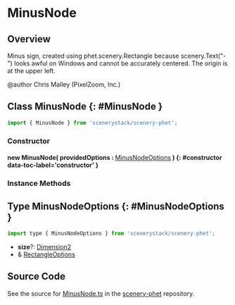 # MinusNode

## Overview

Minus sign, created using phet.scenery.Rectangle because scenery.Text("-") looks awful on Windows and cannot be accurately
centered. The origin is at the upper left.

@author Chris Malley (PixelZoom, Inc.)

## Class MinusNode {: #MinusNode }


```js
import { MinusNode } from 'scenerystack/scenery-phet';
```
### Constructor

#### new MinusNode( providedOptions : <span style="font-weight: 400;">[MinusNodeOptions](../scenery-phet/MinusNode.md#MinusNodeOptions)</span> ) {: #constructor data-toc-label='constructor' }

### Instance Methods





## Type MinusNodeOptions {: #MinusNodeOptions }


```js
import type { MinusNodeOptions } from 'scenerystack/scenery-phet';
```
- **size**?: [Dimension2](../dot/Dimension2.md)
- &amp; [RectangleOptions](../scenery/Rectangle.md#RectangleOptions)




## Source Code

See the source for [MinusNode.ts](https://github.com/phetsims/scenery-phet/blob/main/js/MinusNode.ts) in the [scenery-phet](https://github.com/phetsims/scenery-phet) repository.

